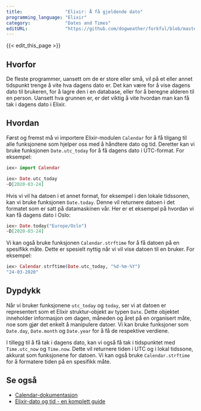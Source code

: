 ```yaml
---
title:                "Elixir: Å få gjeldende dato"
programming_language: "Elixir"
category:             "Dates and Times"
editURL:              "https://github.com/dogweather/forkful/blob/master/content/no/elixir/getting-the-current-date.md"
---
```


{{< edit_this_page >}}

## Hvorfor

De fleste programmer, uansett om de er store eller små, vil på et eller annet tidspunkt trenge å vite hva dagens dato er. Det kan være for å vise dagens dato til brukeren, for å lagre den i en database, eller for å beregne alderen til en person. Uansett hva grunnen er, er det viktig å vite hvordan man kan få tak i dagens dato i Elixir.

## Hvordan

Først og fremst må vi importere Elixir-modulen `Calendar` for å få tilgang til alle funksjonene som hjelper oss med å håndtere dato og tid. Deretter kan vi bruke funksjonen `Date.utc_today` for å få dagens dato i UTC-format. For eksempel:

```Elixir
iex> import Calendar

iex> Date.utc_today
~D[2020-03-24]
```

Hvis vi vil ha datoen i et annet format, for eksempel i den lokale tidssonen, kan vi bruke funksjonen `Date.today`. Denne vil returnere datoen i det formatet som er satt på datamaskinen vår. Her er et eksempel på hvordan vi kan få dagens dato i Oslo:

```Elixir
iex> Date.today("Europe/Oslo")
~D[2020-03-24]
```

Vi kan også bruke funksjonen `Calendar.strftime` for å få datoen på en spesifikk måte. Dette er spesielt nyttig når vi vil vise datoen til en bruker. For eksempel:

```Elixir
iex> Calendar.strftime(Date.utc_today, "%d-%m-%Y")
"24-03-2020"
```

## Dypdykk

Når vi bruker funksjonene `utc_today` og `today`, ser vi at datoen er representert som et Elixir struktur-objekt av typen `Date`. Dette objektet inneholder informasjon om dagen, måneden og året på en organisert måte, noe som gjør det enkelt å manipulere datoer. Vi kan bruke funksjoner som `Date.day`, `Date.month` og `Date.year` for å få de respektive verdiene.

I tillegg til å få tak i dagens dato, kan vi også få tak i tidspunktet med `Time.utc_now` og `Time.now`. Dette vil returnere tiden i UTC og i lokal tidssone, akkurat som funksjonene for datoen. Vi kan også bruke `Calendar.strftime` for å formatere tiden på en spesifikk måte.

## Se også

- [Calendar-dokumentasjon](https://hexdocs.pm/elixir/Calendar.html)
- [Elixir-dato og tid - en komplett guide](https://gorails.com/tutorials/elixir-dates-and-times)